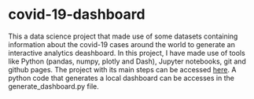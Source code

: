 # covid-19-dashboard

This a data science project that made use of some datasets containing information about the covid-19 cases around the world to generate an interactive analytics deashboard. In this project, I have made use of tools like Python (pandas, numpy, plotly and Dash), Jupyter notebooks, git and github pages. The project with its main steps can be accessed [here](https://mateusmelo821.github.io/covid-19-dashboard/). A python code that generates a local dashboard can be accesses in the generate_dashboard.py file.
